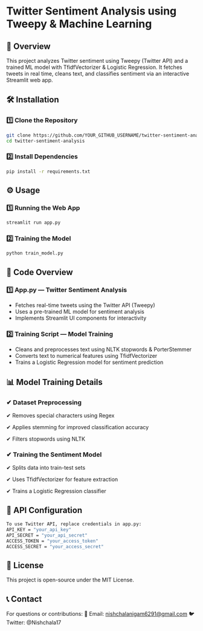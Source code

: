 # Twitter Sentiment Analysis using Tweepy & Machine Learning

## 📌 Overview
This project analyzes Twitter sentiment using Tweepy (Twitter API) and a trained ML model with TfidfVectorizer & Logistic Regression. It fetches tweets in real time, cleans text, and classifies sentiment via an interactive Streamlit web app.

## 🛠️ Installation
### 1️⃣ Clone the Repository
```sh
git clone https://github.com/YOUR_GITHUB_USERNAME/twitter-sentiment-analysis.git  
cd twitter-sentiment-analysis
```

### 2️⃣ Install Dependencies
```sh
pip install -r requirements.txt
```  



## ⚙️ Usage
### 1️⃣ Running the Web App
```sh
streamlit run app.py  
```  

### 2️⃣ Training the Model
```sh
python train_model.py  
```  


## 📜 Code Overview
### 1️⃣ App.py — Twitter Sentiment Analysis
- Fetches real-time tweets using the Twitter API (Tweepy)
- Uses a pre-trained ML model for sentiment analysis
- Implements Streamlit UI components for interactivity
### 2️⃣ Training Script — Model Training
- Cleans and preprocesses text using NLTK stopwords & PorterStemmer
- Converts text to numerical features using TfidfVectorizer
- Trains a Logistic Regression model for sentiment prediction

## 📊 Model Training Details
### ✔ Dataset Preprocessing
✔ Removes special characters using Regex

✔ Applies stemming for improved classification accuracy

✔ Filters stopwords using NLTK
### ✔ Training the Sentiment Model
✔ Splits data into train-test sets

✔ Uses TfidfVectorizer for feature extraction

✔ Trains a Logistic Regression classifier

## 🔑 API Configuration
```sh
To use Twitter API, replace credentials in app.py:
API_KEY = "your_api_key"  
API_SECRET = "your_api_secret"  
ACCESS_TOKEN = "your_access_token"  
ACCESS_SECRET = "your_access_secret"
```  



## 📜 License
This project is open-source under the MIT License.

## 📞 Contact
For questions or contributions:
📧 Email: nishchalanigam6291@gmail.com
🐦 Twitter: @Nishchala17

